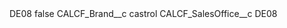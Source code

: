 <?xml version="1.0" encoding="UTF-8"?>
<CustomMetadata xmlns="http://soap.sforce.com/2006/04/metadata" xmlns:xsi="http://www.w3.org/2001/XMLSchema-instance" xmlns:xsd="http://www.w3.org/2001/XMLSchema">
    <label>DE08</label>
    <protected>false</protected>
    <values>
        <field>CALCF_Brand__c</field>
        <value xsi:type="xsd:string">castrol</value>
    </values>
    <values>
        <field>CALCF_SalesOffice__c</field>
        <value xsi:type="xsd:string">DE08</value>
    </values>
</CustomMetadata>

